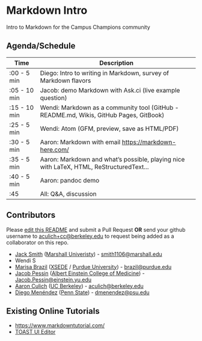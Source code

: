 # Markdown Intro

Intro to Markdown for the Campus Champions community

## Agenda/Schedule

| Time         | Description                                                                             |
| ------------ | --------------------------------------------------------------------------------------- |
| :00 - 5 min  | Diego: Intro to writing in Markdown, survey of Markdown flavors                         |
| :05 - 10 min | Jacob: demo Markdown with Ask.ci (live example question)                                |
| :15 - 10 min | Wendi: Markdown as a community tool (GitHub - README.md, Wikis, GitHub Pages, GitBook)  |
| :25 - 5 min  | Wendi: Atom (GFM, preview, save as HTML/PDF)                                            |
| :30 - 5 min  | Aaron: Markdown with email https://markdown-here.com/                                   |
| :35 - 5 min  | Aaron: Markdown and what’s possible, playing nice with LaTeX, HTML, ReStructuredText... |
| :40 - 5 min  | Aaron: pandoc demo                                                                      |
| :45          | All: Q&A, discussion                                                                    |

## Contributors

Please [edit this README](https://github.com/CampusChampions/markdown-intro/edit/master/README.md) and submit a Pull Request **OR** send your github username to aculich+cc@berkeley.edu to request being added as a collaborator on this repo.

- [Jack Smith](https://github.com/JackS9) ([Marshall Univeristy](http://marshall.edu)) - smith1106@marshall.edu
- Wendi S
- [Marisa Brazil](https://github.com/luvs2run) ([XSEDE](https://xsede.org) / [Purdue University](https://www.purdue.edu/)) - brazil@purdue.edu
- [Jacob Pessin](https://github.com/jpessin) ([Albert Einstein College of Medicine](http://www.einstein.yu.edu/)) - Jacob.Pessin@einstein.yu.edu
- [Aaron Culich](https://github.com/aculich/) ([UC Berkeley](https://www.berkeley.edu/)) - aculich@berkeley.edu
- [Diego Menéndez](https://github.com/dfmenendez) ([Penn State](https://ics.psu.edu/)) - dmenendez@psu.edu

## Existing Online Tutorials

- https://www.markdowntutorial.com/
- [TOAST UI Editor](https://github.com/nhnent/tui.editor)
